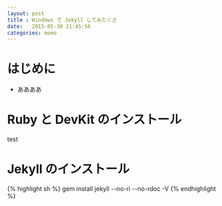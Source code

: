 ```yaml
---
layout: post
title : Windows で Jekyll してみたくさ
date:   2015-05-30 21:45:56
categories: memo
---
```


# はじめに
- ああああ

# Ruby と DevKit のインストール

test

# Jekyll のインストール

{% highlight sh %}
gem install jekyll --no-ri --no-rdoc -V
{% endhighlight %}

[jekyll]:      http://jekyllrb.com
[jekyll-gh]:   https://github.com/jekyll/jekyll
[jekyll-help]: https://github.com/jekyll/jekyll-help
